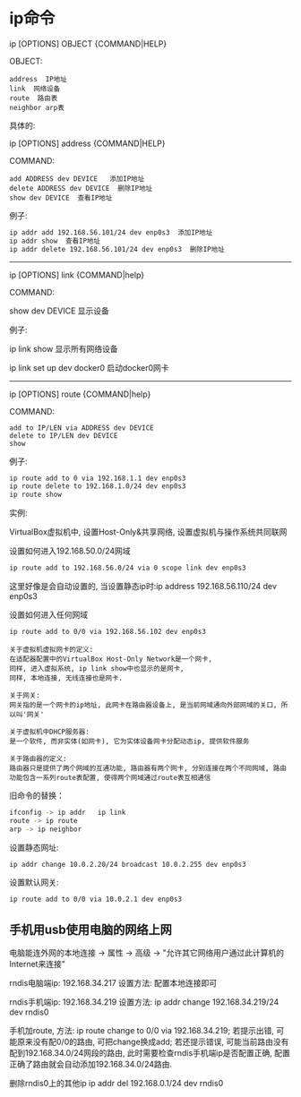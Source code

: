 # ip命令



ip [OPTIONS] OBJECT {COMMAND|HELP}

OBJECT:

```text
address  IP地址
link  网络设备
route  路由表
neighbor arp表
```



具体的:

ip [OPTIONS] address {COMMAND|HELP}

COMMAND:

```text
add ADDRESS dev DEVICE   添加IP地址
delete ADDRESS dev DEVICE  删除IP地址
show dev DEVICE  查看IP地址
```

例子:

```bash
ip addr add 192.168.56.101/24 dev enp0s3  添加IP地址
ip addr show  查看IP地址
ip addr delete 192.168.56.101/24 dev enp0s3  删除IP地址
```

---


ip [OPTIONS] link {COMMAND|help}

COMMAND:

show dev DEVICE  显示设备

例子:

ip link show  显示所有网络设备

ip link set up dev docker0  启动docker0网卡

---


ip [OPTIONS] route {COMMAND|help}

COMMAND:

```text
add to IP/LEN via ADDRESS dev DEVICE
delete to IP/LEN dev DEVICE
show
```


例子:

```bash
ip route add to 0 via 192.168.1.1 dev enp0s3
ip route delete to 192.168.1.0/24 dev enp0s3
ip route show
```



实例:

VirtualBox虚拟机中, 设置Host-Only&共享网络, 设置虚拟机与操作系统共同联网

设置如何进入192.168.50.0/24网域

```bash
ip route add to 192.168.56.0/24 via 0 scope link dev enp0s3
```
这里好像是会自动设置的, 当设置静态ip时:ip address 192.168.56.110/24 dev enp0s3


设置如何进入任何网域

```bash
ip route add to 0/0 via 192.168.56.102 dev enp0s3
```


```text
关于虚拟机虚拟网卡的定义:
在适配器配置中的VirtualBox Host-Only Network是一个网卡,
同样, 进入虚拟系统, ip link show中也显示的是网卡,
同样, 本地连接, 无线连接也是网卡.

关于网关:
网关指的是一个网卡的ip地址, 此网卡在路由器设备上, 是当前网域通向外部网域的关口, 所以叫'网关'

关于虚拟机中DHCP服务器:
是一个软件, 而非实体(如网卡), 它为实体设备网卡分配动态ip, 提供软件服务

关于路由器的定义:
路由器只是提供了两个网域的互通功能, 路由器有两个网卡, 分别连接在两个不同网域, 路由功能包含一系列route表配置, 使得两个网域通过route表互相通信
```




旧命令的替换：

```bash
ifconfig -> ip addr   ip link
route -> ip route
arp -> ip neighbor
```

设置静态网址:

```bash
ip addr change 10.0.2.20/24 broadcast 10.0.2.255 dev enp0s3
```

设置默认网关:

```bash
ip route add to 0/0 via 10.0.2.1 dev enp0s3
```







## 手机用usb使用电脑的网络上网

电脑能连外网的本地连接 -> 属性 -> 高级 -> "允许其它网络用户通过此计算机的Internet来连接"

rndis电脑端ip: 192.168.34.217 设置方法: 配置本地连接即可

rndis手机端ip: 192.168.34.219 设置方法: ip addr change 192.168.34.219/24 dev rndis0

手机加route, 方法: ip route change to 0/0 via 192.168.34.219; 若提示出错, 可能原来没有配0/0的路由, 可把change换成add; 若还提示错误, 可能当前路由没有配到192.168.34.0/24网段的路由, 此时需要检查rndis手机端ip是否配置正确, 配置正确了路由就会自动添加192.168.34.0/24路由.

删除rndis0上的其他ip ip addr del 192.168.0.1/24 dev rndis0
